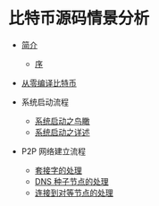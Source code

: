 # 比特币源码情景分析

* [简介](README.md)
    * [序](introduction.md)


* [从零编译比特币](build.md)

* 系统启动流程
    * [系统启动之鸟瞰](start/start.md)
    * [系统启动之详述](start/setups.md)

* P2P 网络建立流程
    * [套接字的处理](net/socket.md)
    * [DNS 种子节点的处理](net/dnsseed.md)
    * [连接到对等节点的处理](net/connode.md)

